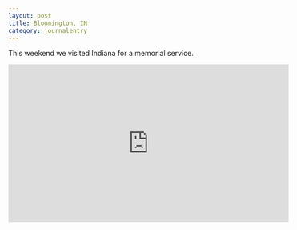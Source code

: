 ```yaml
---
layout: post
title: Bloomington, IN
category: journalentry
---
```


This weekend we visited Indiana for a memorial service.

<iframe width="560" height="315" src="https://www.youtube.com/embed/kvVPjAENZ00" frameborder="0" allow="autoplay; encrypted-media" allowfullscreen></iframe>

